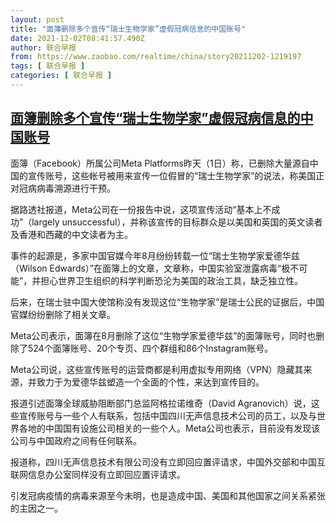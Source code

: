 ```yaml
---
layout: post
title: "面簿删除多个宣传“瑞士生物学家”虚假冠病信息的中国账号"
date: 2021-12-02T08:41:57.490Z
author: 联合早报
from: https://www.zaobao.com/realtime/china/story20211202-1219197
tags: [ 联合早报 ]
categories: [ 联合早报 ]
---
```

<!--1638452520000-->
[面簿删除多个宣传“瑞士生物学家”虚假冠病信息的中国账号](https://www.zaobao.com/realtime/china/story20211202-1219197)
------

<div>
<p>面簿（Facebook）所属公司Meta Platforms昨天（1日）称，已删除大量源自中国的宣传账号，这些帐号被用来宣传一位假冒的“瑞士生物学家”的说法，称美国正对冠病病毒溯源进行干预。</p><p>据路透社报道，Meta公司在一份报告中说，这项宣传活动“基本上不成功”（largely unsuccessful），并称该宣传的目标群众是以美国和英国的英文读者及香港和西藏的中文读者为主。</p><p>事件的起源是，多家中国官媒今年8月纷纷转载一位“瑞士生物学家爱德华兹（Wilson Edwards）”在面簿上的文章，文章称，中国实验室泄露病毒“极不可能”，并担心世界卫生组织的科学判断恐沦为美国的政治工具，缺乏独立性。</p><section id="imu"><div id="dfp-ad-imu1">        </div></section><p>后来，在瑞士驻中国大使馆称没有发现这位“生物学家”是瑞士公民的证据后，中国官媒纷纷删除了相关文章。</p><p>Meta公司表示，面簿在8月删除了这位“生物学家爱德华兹”的面簿账号，同时也删除了524个面簿账号、20个专页、四个群组和86个Instagram账号。</p><p>Meta公司说，这些宣传账号的运营商都是利用虚拟专用网络（VPN）隐藏其来源，并致力于为爱德华兹塑造一个全面的个性，来达到宣传目的。</p><div id="innity-in-post"></div><div id="dfp-ad-midarticlespecial">        </div><p>报道引述面簿全球威胁阻断部门总监阿格拉诺维奇（David Agranovich）说，这些宣传账号与一些个人有联系，包括中国四川无声信息技术公司的员工，以及与世界各地的中国国有设施公司相关的一些个人。Meta公司也表示，目前没有发现该公司与中国政府之间有任何联系。</p><p>报道称，四川无声信息技术有限公司没有立即回应置评请求，中国外交部和中国互联网信息办公室同样没有立即回应置评请求。</p><p>引发冠病疫情的病毒来源至今未明，也是造成中国、美国和其他国家之间关系紧张的主因之一。</p>      <div class="cx_paywall_placeholder" id="sph_cdp_40"></div>
</div>
